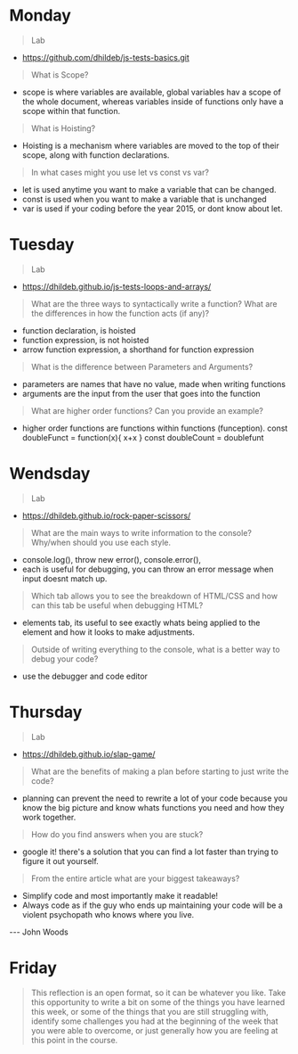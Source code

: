 # Monday
> Lab
- https://github.com/dhildeb/js-tests-basics.git

> What is Scope?
- scope is where variables are available, global variables hav a scope of the whole document, whereas variables inside of functions only have a scope within that function.


> What is Hoisting?
- Hoisting is a mechanism where variables are moved to the top of their scope, along with function declarations. 


> In what cases might you use let vs const vs var?
- let is used anytime you want to make a variable that can be changed.
- const is used when you want to make a variable that is unchanged
- var is used if your coding before the year 2015, or dont know about let.

# Tuesday
>Lab
- https://dhildeb.github.io/js-tests-loops-and-arrays/

>What are the three ways to syntactically write a function? What are the differences in how the function acts (if any)?
- function declaration, is hoisted
- function expression, is not hoisted
- arrow function expression, a shorthand for function expression

>What is the difference between Parameters and Arguments?
- parameters are names that have no value, made when writing functions
- arguments are the input from the user that goes into the function

>What are higher order functions? Can you provide an example?
- higher order functions are functions within functions (funception). 
const doubleFunct = function(x){
  x+x
}
const doubleCount = doublefunt

# Wendsday
>Lab
- https://dhildeb.github.io/rock-paper-scissors/

>What are the main ways to write information to the console? Why/when should you use each style.
- console.log(), throw new error(), console.error(), 
- each is useful for debugging, you can throw an error message when input doesnt match up.

>Which tab allows you to see the breakdown of HTML/CSS and how can this tab be useful when debugging HTML?
- elements tab, its useful to see exactly whats being applied to the element and how it looks to make adjustments.

>Outside of writing everything to the console, what is a better way to debug your code?
- use the debugger and code editor

# Thursday
>Lab
- https://dhildeb.github.io/slap-game/

>What are the benefits of making a plan before starting to just write the code?
- planning can prevent the need to rewrite a lot of your code because you know the big picture and know whats functions you need and how they work together.

>How do you find answers when you are stuck?
- google it! there's a solution that you can find a lot faster than trying to figure it out yourself.

>From the entire article what are your biggest takeaways?
- Simplify code and most importantly make it readable! 
- Always code as if the guy who ends up maintaining your code will be a violent psychopath who knows where you live.

--- John Woods

# Friday
>This reflection is an open format, so it can be whatever you like. Take this opportunity to write a bit on some of the things you have learned this week, or some of the things that you are still struggling with, identify some challenges you had at the beginning of the week that you were able to overcome, or just generally how you are feeling at this point in the course.


